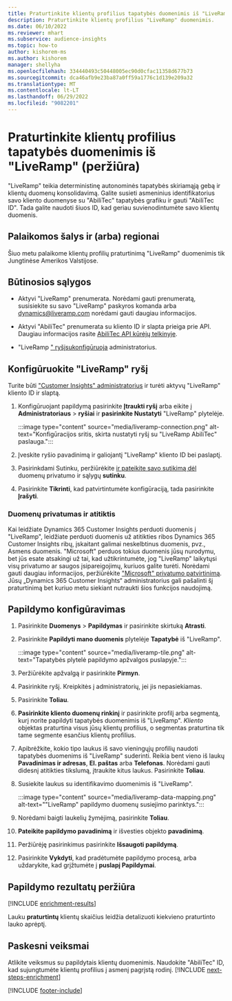 ```yaml
---
title: Praturtinkite klientų profilius tapatybės duomenimis iš "LiveRamp" (peržiūra)
description: Praturtinkite klientų profilius "LiveRamp" duomenimis.
ms.date: 06/10/2022
ms.reviewer: mhart
ms.subservice: audience-insights
ms.topic: how-to
author: kishorem-ms
ms.author: kishorem
manager: shellyha
ms.openlocfilehash: 334440493c50448005ec90d0cfac11358d677b73
ms.sourcegitcommit: dca46afb9e23ba87a0ff59a1776c1d139e209a32
ms.translationtype: MT
ms.contentlocale: lt-LT
ms.lasthandoff: 06/29/2022
ms.locfileid: "9082201"
---
```

# <a name="enrich-customer-profiles-with-identity-data-from-liveramp-preview"></a>Praturtinkite klientų profilius tapatybės duomenimis iš "LiveRamp" (peržiūra)

"LiveRamp" teikia deterministinę autonominės tapatybės skiriamąją gebą ir klientų duomenų konsolidavimą. Galite susieti asmeninius identifikatorius savo kliento duomenyse su "AbiliTec" tapatybės grafiku ir gauti "AbiliTec ID". Tada galite naudoti šiuos ID, kad geriau suvienodintumėte savo klientų duomenis.

## <a name="supported-countriesregions"></a>Palaikomos šalys ir (arba) regionai

Šiuo metu palaikome klientų profilių praturtinimą "LiveRamp" duomenimis tik Jungtinėse Amerikos Valstijose.

## <a name="prerequisites"></a>Būtinosios sąlygos

- Aktyvi "LiveRamp" prenumerata. Norėdami gauti prenumeratą, susisiekite su savo "LiveRamp" paskyros komanda arba [dynamics@liveramp.com](mailto:dynamics@liveramp.com) norėdami gauti daugiau informacijos.

- Aktyvi "AbiliTec" prenumerata su kliento ID ir slapta prieiga prie API. Daugiau informacijos rasite [AbiliTec API kūrėjų telkinyje](https://developers.liveramp.com/abilitec-api/).

- "LiveRamp [" ryšį](connections.md)[sukonfigūruoja](#configure-the-connection-for-liveramp) administratorius.

## <a name="configure-the-connection-for-liveramp"></a>Konfigūruokite "LiveRamp" ryšį

Turite būti ["Customer Insights" administratorius](permissions.md#admin) ir turėti aktyvų "LiveRamp" kliento ID ir slaptą.

1. Konfigūruojant papildymą pasirinkite **Įtraukti ryšį** arba eikite į **Administratoriaus** > **ryšiai** ir **pasirinkite Nustatyti** "LiveRamp" plytelėje.

   :::image type="content" source="media/liveramp-connection.png" alt-text="Konfigūracijos sritis, skirta nustatyti ryšį su &quot;LiveRamp AbiliTec&quot; paslauga.":::

1. Įveskite ryšio pavadinimą ir galiojantį "LiveRamp" kliento ID bei paslaptį.

1. Pasirinkdami Sutinku, peržiūrėkite [ir pateikite savo sutikimą dėl](#data-privacy-and-compliance) duomenų privatumo ir sąlygų **sutinku**.

1. Pasirinkite **Tikrinti**, kad patvirtintumėte konfigūraciją, tada pasirinkite **Įrašyti**.

### <a name="data-privacy-and-compliance"></a>Duomenų privatumas ir atitiktis

Kai leidžiate Dynamics 365 Customer Insights perduoti duomenis į "LiveRamp", leidžiate perduoti duomenis už atitikties ribos Dynamics 365 Customer Insights ribų, įskaitant galimai neskelbtinus duomenis, pvz., Asmens duomenis. "Microsoft" perduos tokius duomenis jūsų nurodymu, bet jūs esate atsakingi už tai, kad užtikrintumėte, jog "LiveRamp" laikytųsi visų privatumo ar saugos įsipareigojimų, kuriuos galite turėti. Norėdami gauti daugiau informacijos, peržiūrėkite ["Microsoft" privatumo patvirtinimą](https://go.microsoft.com/fwlink/?linkid=396732). Jūsų „Dynamics 365 Customer Insights“ administratorius gali pašalinti šį praturtinimą bet kuriuo metu siekiant nutraukti šios funkcijos naudojimą.

## <a name="configure-the-enrichment"></a>Papildymo konfigūravimas

1. Pasirinkite **Duomenys** > **Papildymas** ir pasirinkite skirtuką **Atrasti**.

1. Pasirinkite **Papildyti mano duomenis** plytelėje **Tapatybė** iš "LiveRamp".

   :::image type="content" source="media/liveramp-tile.png" alt-text="Tapatybės plytelė papildymo apžvalgos puslapyje.":::

1. Peržiūrėkite apžvalgą ir pasirinkite **Pirmyn**.

1. Pasirinkite ryšį. Kreipkitės į administratorių, jei jis nepasiekiamas.

1. Pasirinkite **Toliau**.

1. **Pasirinkite kliento duomenų rinkinį** ir pasirinkite profilį arba segmentą, kurį norite papildyti tapatybės duomenimis iš "LiveRamp". *Kliento* objektas praturtina visus jūsų klientų profilius, o segmentas praturtina tik tame segmente esančius klientų profilius.

1. Apibrėžkite, kokio tipo laukus iš savo vieningųjų profilių naudoti tapatybės duomenims iš "LiveRamp" suderinti. Reikia bent vieno iš laukų **Pavadinimas ir adresas**, **El. paštas** arba **Telefonas**. Norėdami gauti didesnį atitikties tikslumą, įtraukite kitus laukus. Pasirinkite **Toliau**.

1. Susiekite laukus su identifikavimo duomenimis iš "LiveRamp".

   :::image type="content" source="media/liveramp-data-mapping.png" alt-text="&quot;LiveRamp&quot; papildymo duomenų susiejimo parinktys.":::

1. Norėdami baigti laukelių žymėjimą, pasirinkite **Toliau**.

1. **Pateikite papildymo pavadinimą** ir išvesties objekto **pavadinimą**.

1. Peržiūrėję pasirinkimus pasirinkite **Išsaugoti papildymą**.

1. Pasirinkite **Vykdyti**, kad pradėtumėte papildymo procesą, arba uždarykite, kad grįžtumėte į **puslapį Papildymai**.

## <a name="view-enrichment-results"></a>Papildymo rezultatų peržiūra

[!INCLUDE [enrichment-results](includes/enrichment-results.md)]

Lauku **praturtintų** klientų skaičius leidžia detalizuoti kiekvieno praturtinto lauko aprėptį.

## <a name="next-steps"></a>Paskesni veiksmai

Atlikite veiksmus su papildytais klientų duomenimis. Naudokite "AbiliTec" ID, kad sujungtumėte klientų profilius į asmenį pagrįstą rodinį.
[!INCLUDE [next-steps-enrichment](includes/next-steps-enrichment.md)]

[!INCLUDE [footer-include](includes/footer-banner.md)]
